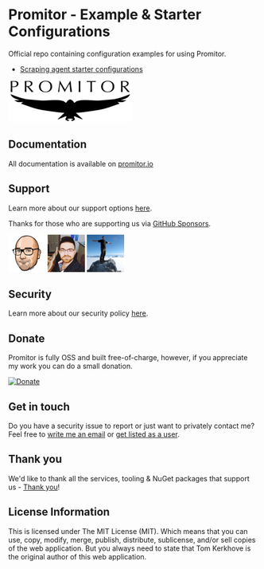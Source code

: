 # Promitor - Example & Starter Configurations

Official repo containing configuration examples for using Promitor.

- [Scraping agent starter configurations](./scraper/README.md)

![Logo](https://raw.githubusercontent.com/promitor/governance/main/logos/promitor-small.png)

## Documentation

All documentation is available on [promitor.io](https://promitor.io)

## Support

Learn more about our support options [here](https://github.com/tomkerkhove/promitor/blob/master/SUPPORT.md).

Thanks for those who are supporting us via [GitHub Sponsors](https://github.com/sponsors/tomkerkhove/).

[![Karl Ots](https://raw.githubusercontent.com/tomkerkhove/promitor/master//media/supporters/karlgots.jpg)](https://github.com/karlgots)
[![Richard Simpson](https://raw.githubusercontent.com/tomkerkhove/promitor/master//media/supporters/RichiCoder1.jpg)](https://github.com/RichiCoder1)
[![Sam Vanhoutte](https://raw.githubusercontent.com/tomkerkhove/promitor/master//media/supporters/samvanhoutte.png)](https://github.com/samvanhoutte)

## Security

Learn more about our security policy [here](https://github.com/tomkerkhove/promitor/security/policy).

## Donate

Promitor is fully OSS and built free-of-charge, however, if you appreciate my work
you can do a small donation.

[![Donate](https://img.shields.io/badge/Donate%20via-GitHub-blue.svg?style=flat-square)](https://github.com/users/tomkerkhove/sponsorship)

## Get in touch

Do you have a security issue to report or just want to privately contact me? Feel
free to [write me an email](mailto:kerkhove.tom@gmail.com) or [get listed as a user](https://forms.gle/hjcpaaVFa1A1hZaK6).

## Thank you

We'd like to thank all the services, tooling & NuGet packages that support us -
 [Thank you](https://promitor.io/thank-you)!

## License Information

This is licensed under The MIT License (MIT). Which means that you can use, copy,
modify, merge, publish, distribute, sublicense, and/or sell copies of the web
application. But you always need to state that Tom Kerkhove is the original author
of this web application.
